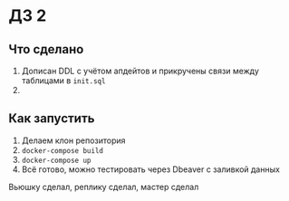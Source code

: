 # ДЗ 2

## Что сделано
1. Дописан DDL с учётом апдейтов и прикручены связи между таблицами в `init.sql`
2. 


## Как запустить
1. Делаем клон репозитория
2. `docker-compose build`
3. `docker-compose up`
4. Всё готово, можно тестировать через Dbeaver с заливкой данных

Вьюшку сделал, реплику сделал, мастер сделал
